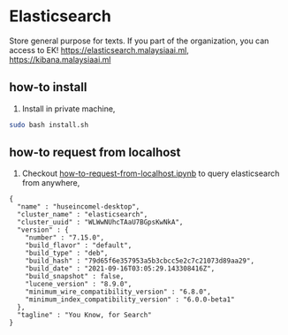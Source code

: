 # Elasticsearch
Store general purpose for texts. If you part of the organization, you can access to EK! https://elasticsearch.malaysiaai.ml, https://kibana.malaysiaai.ml

## how-to install

1. Install in private machine,

```bash
sudo bash install.sh
```

## how-to request from localhost

1. Checkout [how-to-request-from-localhost.ipynb](how-to-request-from-localhost.ipynb) to query elasticsearch from anywhere,

```text
{
  "name" : "huseincomel-desktop",
  "cluster_name" : "elasticsearch",
  "cluster_uuid" : "WLWwNUhcTAaU7BGpsKwNkA",
  "version" : {
    "number" : "7.15.0",
    "build_flavor" : "default",
    "build_type" : "deb",
    "build_hash" : "79d65f6e357953a5b3cbcc5e2c7c21073d89aa29",
    "build_date" : "2021-09-16T03:05:29.143308416Z",
    "build_snapshot" : false,
    "lucene_version" : "8.9.0",
    "minimum_wire_compatibility_version" : "6.8.0",
    "minimum_index_compatibility_version" : "6.0.0-beta1"
  },
  "tagline" : "You Know, for Search"
}
```